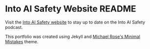 # Into AI Safety Website README

Visit the [Into AI Safety website](https://into-ai-safety.github.io) to stay up to date on the Into AI Safety podcast.

This portfolio was created using Jekyll and [Michael Rose's Minimal Mistakes](https://mmistakes.github.io/minimal-mistakes/) theme.
